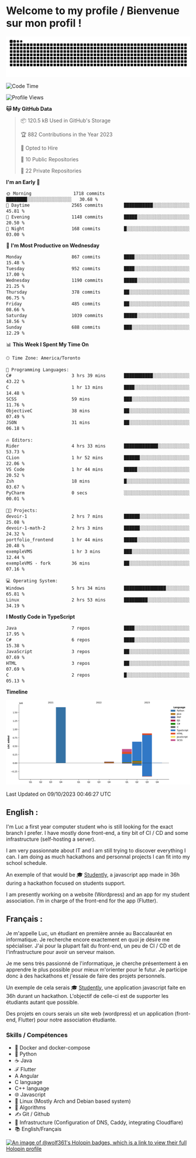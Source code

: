 # Welcome to my profile / Bienvenue sur mon profil !

![snake gif](https://github.com/wolf-361/wolf-361/blob/output/github-contribution-grid-snake.svg)

<!--START_SECTION:waka-->
![Code Time](http://img.shields.io/badge/Code%20Time-395%20hrs%2013%20mins-blue)

![Profile Views](http://img.shields.io/badge/Profile%20Views-0-blue)

**🐱 My GitHub Data** 

> 📦 120.5 kB Used in GitHub's Storage 
 > 
> 🏆 882 Contributions in the Year 2023
 > 
> 💼 Opted to Hire
 > 
> 📜 10 Public Repositories 
 > 
> 🔑 22 Private Repositories 
 > 
**I'm an Early 🐤** 

```text
🌞 Morning                1718 commits        ████████░░░░░░░░░░░░░░░░░   30.68 % 
🌆 Daytime                2565 commits        ███████████░░░░░░░░░░░░░░   45.81 % 
🌃 Evening                1148 commits        █████░░░░░░░░░░░░░░░░░░░░   20.50 % 
🌙 Night                  168 commits         █░░░░░░░░░░░░░░░░░░░░░░░░   03.00 % 
```
📅 **I'm Most Productive on Wednesday** 

```text
Monday                   867 commits         ████░░░░░░░░░░░░░░░░░░░░░   15.48 % 
Tuesday                  952 commits         ████░░░░░░░░░░░░░░░░░░░░░   17.00 % 
Wednesday                1190 commits        █████░░░░░░░░░░░░░░░░░░░░   21.25 % 
Thursday                 378 commits         ██░░░░░░░░░░░░░░░░░░░░░░░   06.75 % 
Friday                   485 commits         ██░░░░░░░░░░░░░░░░░░░░░░░   08.66 % 
Saturday                 1039 commits        █████░░░░░░░░░░░░░░░░░░░░   18.56 % 
Sunday                   688 commits         ███░░░░░░░░░░░░░░░░░░░░░░   12.29 % 
```


📊 **This Week I Spent My Time On** 

```text
🕑︎ Time Zone: America/Toronto

💬 Programming Languages: 
C#                       3 hrs 39 mins       ███████████░░░░░░░░░░░░░░   43.22 % 
C                        1 hr 13 mins        ████░░░░░░░░░░░░░░░░░░░░░   14.48 % 
SCSS                     59 mins             ███░░░░░░░░░░░░░░░░░░░░░░   11.76 % 
ObjectiveC               38 mins             ██░░░░░░░░░░░░░░░░░░░░░░░   07.49 % 
JSON                     31 mins             ██░░░░░░░░░░░░░░░░░░░░░░░   06.18 % 

🔥 Editors: 
Rider                    4 hrs 33 mins       █████████████░░░░░░░░░░░░   53.73 % 
CLion                    1 hr 52 mins        ██████░░░░░░░░░░░░░░░░░░░   22.06 % 
VS Code                  1 hr 44 mins        █████░░░░░░░░░░░░░░░░░░░░   20.52 % 
Zsh                      18 mins             █░░░░░░░░░░░░░░░░░░░░░░░░   03.67 % 
PyCharm                  0 secs              ░░░░░░░░░░░░░░░░░░░░░░░░░   00.01 % 

🐱‍💻 Projects: 
devoir-1                 2 hrs 7 mins        ██████░░░░░░░░░░░░░░░░░░░   25.08 % 
devoir-1-math-2          2 hrs 3 mins        ██████░░░░░░░░░░░░░░░░░░░   24.32 % 
portfolio_frontend       1 hr 44 mins        █████░░░░░░░░░░░░░░░░░░░░   20.48 % 
exempleVMS               1 hr 3 mins         ███░░░░░░░░░░░░░░░░░░░░░░   12.44 % 
exempleVMS - fork        36 mins             ██░░░░░░░░░░░░░░░░░░░░░░░   07.16 % 

💻 Operating System: 
Windows                  5 hrs 34 mins       ████████████████░░░░░░░░░   65.81 % 
Linux                    2 hrs 53 mins       █████████░░░░░░░░░░░░░░░░   34.19 % 
```

**I Mostly Code in TypeScript** 

```text
Java                     7 repos             ████░░░░░░░░░░░░░░░░░░░░░   17.95 % 
C#                       6 repos             ████░░░░░░░░░░░░░░░░░░░░░   15.38 % 
JavaScript               3 repos             ██░░░░░░░░░░░░░░░░░░░░░░░   07.69 % 
HTML                     3 repos             ██░░░░░░░░░░░░░░░░░░░░░░░   07.69 % 
C                        2 repos             █░░░░░░░░░░░░░░░░░░░░░░░░   05.13 % 
```



**Timeline**

![Lines of Code chart](https://raw.githubusercontent.com/wolf-361/wolf-361/main/assets/bar_graph.png)


 Last Updated on 09/10/2023 00:46:27 UTC
<!--END_SECTION:waka-->

## English : 

I'm Luc a first year computer student who is still looking for the exact branch I prefer. I have mostly done front-end, a tiny bit of CI / CD and some infrastructure (self-hosting a server).

I am very passionnate about IT and I am still trying to discover everything I can. I am doing as much hackathons and personnal projects I can fit into my school schedule.

An exemple of that would be 🎓 [Studently](https://github.com/wolf-361/Studently-CodeJam12), a javascript app made in 36h during a hackathon focused on students support.

I am presently working on a website (Wordpress) and an app for my student association. I'm in charge of the front-end for the app (Flutter).

## Français :

Je m'appelle Luc, un étudiant en première année au Baccalauréat en informatique. Je recherche encore exactement en quoi je désire me spécialiser. J'ai pour la plupart fait du front-end, un peu de CI / CD et de l'infrastructure pour avoir un serveur maison.

Je me sens très passionné de l'informatique, je cherche présentement à en apprendre le plus possible pour mieux m'orienter pour le futur. Je participe donc à des hackathons et j'essaie de faire des projets personnels.

Un exemple de cela serais 🎓 [Studently](https://github.com/wolf-361/Studently-CodeJam12), une application javascript faite en 36h durant un hackathon. L'objectif de celle-ci est de supporter les étudiants autant que possible.

Des projets en cours serais un site web (wordpress) et un application (front-end, Flutter) pour notre association étudiante.

###  Skills / Compétences

* 🐋 Docker and docker-compose
* 🐍 Python
* ☕ Java
* ℱ Flutter
* A Angular
* C language
* C++ language
* 🌐 Javascript
* 🐧 Linux (Mostly Arch and Debian based system)
* 🧩 Algorithms
* ✍️ Git / Github
* 📜 Infrastructure (Configuration of DNS, Caddy, integrating Cloudflare)
* 📚 English/Français

[![An image of @wolf361's Holopin badges, which is a link to view their full Holopin profile](https://holopin.me/wolf361)](https://holopin.io/@wolf361)


